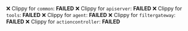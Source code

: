 ❌ Clippy for `common`: **FAILED**
❌ Clippy for `apiserver`: **FAILED**
❌ Clippy for `tools`: **FAILED**
❌ Clippy for `agent`: **FAILED**
❌ Clippy for `filtergateway`: **FAILED**
❌ Clippy for `actioncontroller`: **FAILED**
